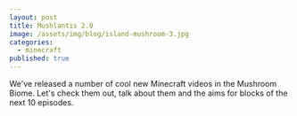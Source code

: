 ```yaml
---
layout: post
title: Mushlantis 2.0
image: /assets/img/blog/island-mushroom-3.jpg
categories:
  - minecraft
published: true
---
```

We've released a number of cool new Minecraft videos in the Mushroom Biome. Let's check them out, talk about them and the aims for blocks of the next 10 episodes.